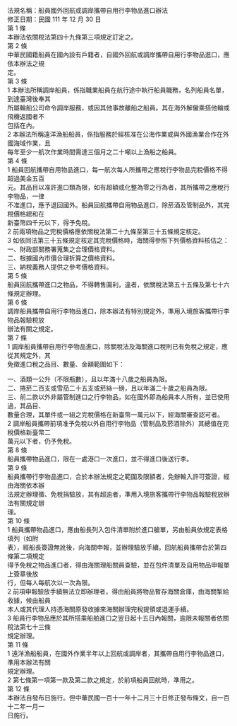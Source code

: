 法規名稱：船員國外回航或調岸攜帶自用行李物品進口辦法  
修正日期：民國 111 年 12 月 30 日  
第 1 條  
本辦法依關稅法第四十九條第三項規定訂定之。  
第 2 條  
中華民國籍船員在國內設有戶籍者，自國外回航或調岸攜帶自用行李物品進口，應依本辦法之規  
定。  
第 3 條  
1 本辦法所稱調岸船員，係指職業船員在航行途中執行船員職務，名列船員名單，到達臺灣後奉其  
所屬輪船公司命令調岸服務，或因其他事故離船之船員。其在海外解僱乘搭他輪或飛機返國者不  
包括在內。  
2 本辦法所稱遠洋漁船船員，係指服務於經核准在公海作業或與外國漁業合作在外國海域作業，且  
每年至少一航次作業時間需達三個月之二十噸以上漁船之船員。  
第 4 條  
1 船員回航攜帶自用物品進口，每一航次每人所攜帶之應稅行李物品完稅價格不得超過美金五百  
元。其品目以准許進口類為限，如有超額或化整為零之行為者，其所攜帶之應稅行李物品，一律  
不准進口，應予退回國外。船員回航攜帶自用物品進口，除菸酒及管制品外，其完稅價格總和在  
新臺幣四千元以下，得予免稅。  
2 前兩項物品之完稅價格應依關稅法第二十九條至第三十五條規定核定。  
3 如依同法第三十五條規定核定其完稅價格時，海關得參照下列價格資料核估之：  
一、財政部關務署蒐集之合理價格資料。  
二、根據國內市價合理折算之價格資料。  
三、納稅義務人提供之參考價格資料。  
第 5 條  
船員回航攜帶進口之物品，不得轉售圖利，違者，依關稅法第五十五條及第七十六條規定辦理。  
第 6 條  
調岸船員攜帶自用行李物品進口，除本辦法有特別規定外，準用入境旅客攜帶行李物品報驗稅放  
辦法有關之規定。  
第 7 條  
1 調岸船員攜帶自用行李物品進口，除關稅法及海關進口稅則已有免稅之規定，應從其規定外，其  
免徵進口稅之品目、數量、金額範圍如下：  


一、酒類一公升（不限瓶數），且以年滿十八歲之船員為限。  
二、捲菸二百支或雪茄二十五支或菸絲一磅，且以年滿二十歲之船員為限。  
三、前二款以外非屬管制進口之行李物品，如在國外即為船員本人所有，並已使用過，其品目、  
數量合理，其單件或一組之完稅價格在新臺幣一萬元以下，經海關審查認可者。  
2 調岸船員攜帶前項准予免稅以外自用行李物品（管制品及菸酒除外）其總值在完稅價格新臺幣二  
萬元以下者，仍予免稅。  
第 8 條  
船員攜帶物品進口，限在一處港口一次進口，並不得進口後送行李。  
第 9 條  
船員攜帶行李物品進口，合於本辦法規定之範圍及限額者，免辦輸入許可簽證，經由海關依本辦  
法規定辦理徵、免稅捐驗放，其有超逾者，準用入境旅客攜帶行李物品報驗稅放辦法有關規定辦  
理。  
第 10 條  
1 船員攜帶物品進口，應由船長列入包件清單附於進口艙單，另由船員依規定表格填列（如附  
表），經船長簽證無訛後，向海關申報，並辦理驗放手續。回航船員攜帶合於第四條第二項規定  
得予免稅之物品進口者，得由海關理船關員查驗，並在包件清單及自用物品申報單上簽章後放  
行，但每人每航次以一次為限。  
2 前項申報驗放手續無法立即辦理者，得由船員將物品暫存海關倉庫，由海關掣給收據，候由船員  
本人或其代理人持憑海關原發收據來海關辦理完稅提領或退運手續。  
3 船員行李物品應於其所搭乘船舶進口之翌日起十五日內報關，逾限未報關者依關稅法第七十三條  
規定辦理。  
第 11 條  
1 遠洋漁船船員，在國外作業半年以上回航或調岸者，其攜帶自用行李物品進口，準用本辦法有關  
規定辦理。  
2 第七條第一項第一款及第二款之規定，於前項船員回航時，準用之。  
第 12 條  
本辦法自發布日施行。但中華民國一百十一年十二月三十日修正發布條文，自一百十二年一月一  
日施行。  


